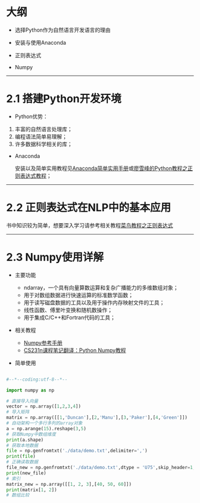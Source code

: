 # 大纲

- 选择Python作为自然语言开发语言的理由

- 安装与使用Anaconda

- 正则表达式

- Numpy

---

# 2.1 搭建Python开发环境


- Python优势：

1. 丰富的自然语言处理库；
2. 编程语法简单易理解；
3. 许多数据科学相关的库；

- Anaconda

	安装以及简单实用教程见[Anaconda简单实用手册](https://blog.csdn.net/github_39655029/article/details/85238899)或[廖雪峰的Python教程之正则表达式教程](https://www.liaoxuefeng.com/wiki/1016959663602400/1017639890281664)；

---

# 2.2 正则表达式在NLP中的基本应用

书中知识较为简单，想要深入学习请参考相关教程[菜鸟教程之正则表达式](https://www.runoob.com/regexp/regexp-syntax.html)

---

# 2.3 Numpy使用详解

- 主要功能

	- ndarray，一个具有向量算数运算和复杂广播能力的多维数组对象；
	- 用于对数组数据进行快速运算的标准数学函数；
	- 用于读写磁盘数据的工具以及用于操作内存映射文件的工具；
	- 线性函数、傅里叶变换和随机数操作；
	- 用于集成C/C++和Fortran代码的工具；

- 相关教程

	- [Numpy参考手册](https://www.numpy.org.cn/reference/index.html)
	- [CS231n课程笔记翻译：Python Numpy教程](https://zhuanlan.zhihu.com/p/20878530)

- 简单使用

```python

#--*--coding:utf-8--*--

import numpy as np

# 直接导入向量
vector = np.array([1,2,3,4])
# 导入矩阵
matrix = np.array([[1,'Duncan'],[2,'Manu'],[3,'Paker'],[4,'Green']])
# 自动架构一个多行多列的array对象
a = np.arange(15).reshape(3,5)
# 获取Numpy中数组维度
print(a.shape)
# 获取本地数据
file = np.genfromtxt('./data/demo.txt',delimiter=',')
print(file)
# 正确读取数据
file_new = np.genfromtxt('./data/demo.txt',dtype = 'U75',skip_header=1,delimiter=',')
print(new_file)
# 索引
matrix_new = np.array([[1, 2, 3],[40, 50, 60]])
print(matrix[1, 2])
# 数组比较

```



